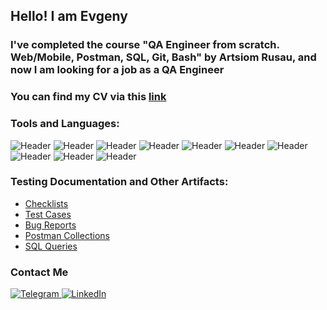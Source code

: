 ## Hello! I am Evgeny

### I've completed the course "QA Engineer from scratch. Web/Mobile, Postman, SQL, Git, Bash" by Artsiom Rusau, and now I am looking for a job as a QA Engineer 
### You can find my CV via this [link](https://drive.google.com/file/d/17ffnIZ6hIJV6gIyd-59qJePFYJ_MlGMp/view?usp=share_link)

### Tools and Languages:

![Header](https://img.shields.io/badge/Postman-A9A9A9?style=for-the-badge&logo=postman&logoColor=FF6C37)
![Header](https://img.shields.io/badge/MySQL-A9A9A9?style=for-the-badge&logo=mysql&logoColor=417399)
![Header](https://img.shields.io/badge/Jira-A9A9A9?style=for-the-badge&logo=jira&logoColor=2277E7)
![Header](https://img.shields.io/badge/DevTools-A9A9A9?style=for-the-badge&logo=googlechrome&logoColor=D7382C)
![Header](https://img.shields.io/badge/Charles%20Proxy-A9A9A9?style=for-the-badge&logo=charlesproxy&logoColor=B6D2E3)
![Header](https://img.shields.io/badge/TestRail-A9A9A9?style=for-the-badge&logo=testrail&logoColor=71b556)
![Header](https://img.shields.io/badge/Azure%20Devops-A9A9A9?style=for-the-badge&logo=azuredevops&logoColor=0070CD)
![Header](https://img.shields.io/badge/Android%20SDK-A9A9A9?style=for-the-badge&logo=androidstudio&logoColor=7FAE46)
![Header](https://img.shields.io/badge/Python-A9A9A9?style=for-the-badge&logo=python&logoColor=356894)
![Header](https://img.shields.io/badge/MongoDB-A9A9A9?style=for-the-badge&logo=mongodb&logoColor=356894)

### Testing Documentation and Other Artifacts:

- [Checklists](https://github.com/jktrigger99/CheckLists)
- [Test Cases](https://github.com/jktrigger99/TestCases)
- [Bug Reports](https://github.com/jktrigger99/BugReports)
- [Postman Collections](https://github.com/jktrigger99/Postman)
- [SQL Queries](https://github.com/jktrigger99/SQL)

### Contact Me

<a href="https://t.me/jktrigger99">
	<img src="https://img.shields.io/badge/Telegram-blue?style=for-the-badge&logo=telegram&logoColor=white" alt="Telegram"/>
</a>
<a href="https://www.linkedin.com/in/evgenyev">
	<img src="https://img.shields.io/badge/LinkedIn-blue?style=for-the-badge&logo=linkedin&logoColor=white" alt="LinkedIn"/>
</a>

